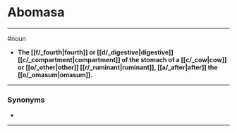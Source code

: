 # Abomasa
---
#noun
- **The [[f/_fourth|fourth]] or [[d/_digestive|digestive]] [[c/_compartment|compartment]] of the stomach of a [[c/_cow|cow]] or [[o/_other|other]] [[r/_ruminant|ruminant]], [[a/_after|after]] the [[o/_omasum|omasum]].**
---
### Synonyms
- 
---

